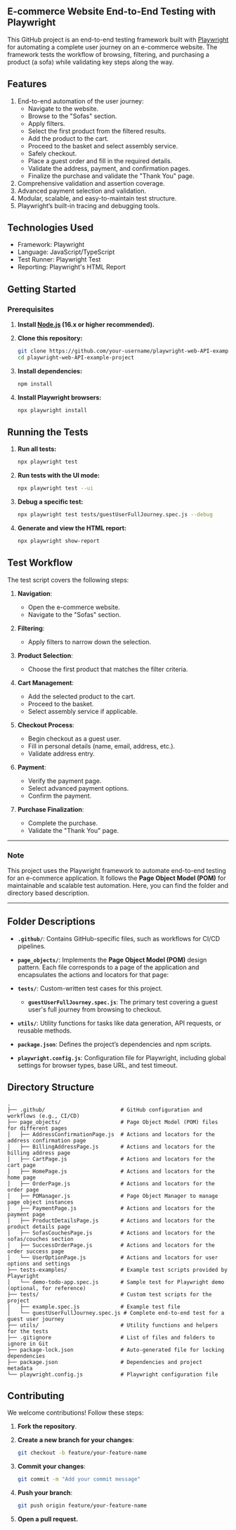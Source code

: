 ## E-commerce Website End-to-End Testing with Playwright

This GitHub project is an end-to-end testing framework built with [Playwright](https://playwright.dev/) for automating a complete user journey on an e-commerce website. The framework tests the workflow of browsing, filtering, and purchasing a product (a sofa) while validating key steps along the way.

## Features
1. End-to-end automation of the user journey:
    * Navigate to the website.
    * Browse to the "Sofas" section.
    * Apply filters.
    * Select the first product from the filtered results.
    * Add the product to the cart.
    * Proceed to the basket and select assembly service.
    * Safely checkout.
    * Place a guest order and fill in the required details.
    * Validate the address, payment, and confirmation pages.
    * Finalize the purchase and validate the "Thank You" page.
2. Comprehensive validation and assertion coverage.
3. Advanced payment selection and validation.
4. Modular, scalable, and easy-to-maintain test structure.
5. Playwright’s built-in tracing and debugging tools.


## Technologies Used
- Framework: Playwright
- Language: JavaScript/TypeScript
- Test Runner: Playwright Test
- Reporting: Playwright's HTML Report

## Getting Started

### Prerequisites

1. **Install [Node.js](https://nodejs.org/) (16.x or higher recommended).**

2. **Clone this repository:**

   ```bash
   git clone https://github.com/your-username/playwright-web-API-example-project.git
   cd playwright-web-API-example-project

3. **Install dependencies:**

   ```bash
   npm install
4. **Install Playwright browsers:**

   ```bash
   npx playwright install

## Running the Tests

1. **Run all tests:**

   ```bash
   npx playwright test

2. **Run tests with the UI mode:**

   ```bash
   npx playwright test --ui
   
3. **Debug a specific test:**

   ```bash
   npx playwright test tests/guestUserFullJourney.spec.js --debug

4. **Generate and view the HTML report:**

   ```bash
   npx playwright show-report

## Test Workflow

The test script covers the following steps:

1. **Navigation**:
   - Open the e-commerce website.
   - Navigate to the "Sofas" section.

2. **Filtering**:
   - Apply filters to narrow down the selection.

3. **Product Selection**:
   - Choose the first product that matches the filter criteria.

4. **Cart Management**:
   - Add the selected product to the cart.
   - Proceed to the basket.
   - Select assembly service if applicable.

5. **Checkout Process**:
   - Begin checkout as a guest user.
   - Fill in personal details (name, email, address, etc.).
   - Validate address entry.

6. **Payment**:
   - Verify the payment page.
   - Select advanced payment options.
   - Confirm the payment.

7. **Purchase Finalization**:
   - Complete the purchase.
   - Validate the "Thank You" page.

---

### Note
This project uses the Playwright framework to automate end-to-end testing for an e-commerce application. It follows the **Page Object Model (POM)** for maintainable and scalable test automation. Here, you can find the folder and directory based description. 

---

## Folder Descriptions

- **`.github/`**: Contains GitHub-specific files, such as workflows for CI/CD pipelines.

- **`page_objects/`**: Implements the **Page Object Model (POM)** design pattern. Each file corresponds to a page of the application and encapsulates the actions and locators for that page:

- **`tests/`**: Custom-written test cases for this project.
  - **`guestUserFullJourney.spec.js`**: The primary test covering a guest user's full journey from browsing to checkout.

- **`utils/`**: Utility functions for tasks like data generation, API requests, or reusable methods.

- **`package.json`**: Defines the project’s dependencies and npm scripts.

- **`playwright.config.js`**: Configuration file for Playwright, including global settings for browser types, base URL, and test timeout.

## Directory Structure

```plaintext
.
├── .github/                        # GitHub configuration and workflows (e.g., CI/CD)
├── page_objects/                   # Page Object Model (POM) files for different pages
│   ├── AddressConfirmationPage.js  # Actions and locators for the address confirmation page
│   ├── BillingAddressPage.js       # Actions and locators for the billing address page
│   ├── CartPage.js                 # Actions and locators for the cart page
│   ├── HomePage.js                 # Actions and locators for the home page
│   ├── OrderPage.js                # Actions and locators for the order page
│   ├── POManager.js                # Page Object Manager to manage page object instances
│   ├── PaymentPage.js              # Actions and locators for the payment page
│   ├── ProductDetailsPage.js       # Actions and locators for the product details page
│   ├── SofasCouchesPage.js         # Actions and locators for the sofas/couches section
│   ├── SuccessOrderPage.js         # Actions and locators for the order success page
│   └── UserOptionPage.js           # Actions and locators for user options and settings
├── tests-examples/                 # Example test scripts provided by Playwright
│   └── demo-todo-app.spec.js       # Sample test for Playwright demo (optional, for reference)
├── tests/                          # Custom test scripts for the project
│   ├── example.spec.js             # Example test file
│   └── guestUserFullJourney.spec.js # Complete end-to-end test for a guest user journey
├── utils/                          # Utility functions and helpers for the tests
├── .gitignore                      # List of files and folders to ignore in Git
├── package-lock.json               # Auto-generated file for locking dependencies
├── package.json                    # Dependencies and project metadata
└── playwright.config.js            # Playwright configuration file

```

## Contributing

We welcome contributions! Follow these steps:

1. **Fork the repository**.

2. **Create a new branch for your changes**:

   ```bash
   git checkout -b feature/your-feature-name
3. **Commit your changes**:

   ```bash
   git commit -m "Add your commit message"
4. **Push your branch**:

   ```bash
   git push origin feature/your-feature-name
5. **Open a pull request.**